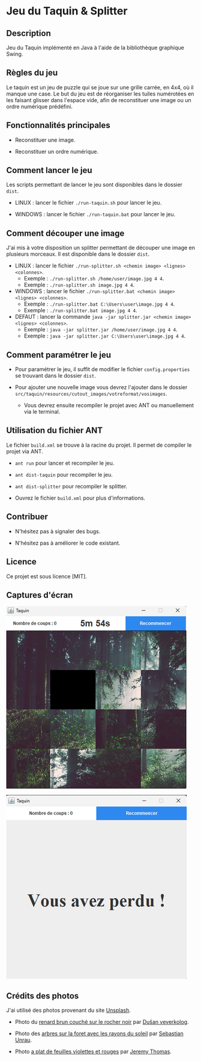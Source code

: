 # Jeu du Taquin & Splitter

## Description

Jeu du Taquin implémenté en Java à l'aide de la bibliothèque graphique Swing.

## Règles du jeu

Le taquin est un jeu de puzzle qui se joue sur une grille carrée, en 4x4, où il manque une case. 
Le but du jeu est de réorganiser les tuiles numérotées en les faisant glisser dans l'espace vide, afin de reconstituer une image ou un ordre numérique prédéfini.

## Fonctionnalités principales

+ Reconstituer une image.

+ Reconstituer un ordre numérique.

## Comment lancer le jeu

Les scripts permettant de lancer le jeu sont disponibles dans le dossier `dist`.

+ LINUX : lancer le fichier `./run-taquin.sh` pour lancer le jeu.

+ WINDOWS : lancer le fichier `./run-taquin.bat` pour lancer le jeu.

## Comment découper une image

J'ai mis à votre disposition un splitter permettant de découper une image en plusieurs morceaux. Il est disponible dans le dossier `dist`.

+ LINUX : lancer le fichier `./run-splitter.sh <chemin image> <lignes> <colonnes>`.
    + Exemple : `./run-splitter.sh /home/user/image.jpg 4 4`.
    + Exemple : `./run-splitter.sh image.jpg 4 4`.
+ WINDOWS : lancer le fichier `./run-splitter.bat <chemin image> <lignes> <colonnes>`.
    + Exemple : `./run-splitter.bat C:\Users\user\image.jpg 4 4`.
    + Exemple : `./run-splitter.bat image.jpg 4 4`.
+ DEFAUT : lancer la commande `java -jar splitter.jar <chemin image> <lignes> <colonnes>`.
    + Exemple : `java -jar splitter.jar /home/user/image.jpg 4 4`.
    + Exemple : `java -jar splitter.jar C:\Users\user\image.jpg 4 4`.

## Comment paramétrer le jeu

+ Pour paramétrer le jeu, il suffit de modifier le fichier `config.properties` se trouvant dans le dossier `dist`.

+ Pour ajouter une nouvelle image vous devrez l'ajouter dans le dossier `src/taquin/resources/cutout_images/votreformat/vosimages`. 
  + Vous devrez ensuite recompiler le projet avec ANT ou manuellement via le terminal.

## Utilisation du fichier ANT

Le fichier `build.xml` se trouve à la racine du projet. Il permet de compiler le projet via ANT.

+ `ant run` pour lancer et recompiler le jeu.

+ `ant dist-taquin` pour recompiler le jeu.

+ `ant dist-splitter` pour recompiler le splitter.

+ Ouvrez le fichier `build.xml` pour plus d'informations.

## Contribuer

+ N'hésitez pas à signaler des bugs.

+ N'hésitez pas à améliorer le code existant.

## Licence

Ce projet est sous licence [MIT].

## Captures d'écran

![Taquin](./screenshots/taquin.png)

![Fin](./screenshots/fin.png)

## Crédits des photos

J'ai utilisé des photos provenant du site [Unsplash](https://unsplash.com/).

+ Photo du [renard brun couché sur le rocher noir](https://unsplash.com/fr/photos/renard-brun-couche-sur-le-rocher-noir-nOsJYzXEG98) par [Dušan veverkolog](https://unsplash.com/fr/@veverkolog).

+ Photo des [arbres sur la foret avec les rayons du soleil](https://unsplash.com/fr/photos/arbres-sur-la-foret-avec-les-rayons-du-soleil-sp-p7uuT0tw) par [Sebastian Unrau](https://unsplash.com/fr/@sebastian_unrau).

+ Photo [a plat de feuilles violettes et rouges](https://unsplash.com/fr/photos/photographie-a-plat-de-feuilles-violettes-et-rouges-O6N9RV2rzX8) par [Jeremy Thomas](https://unsplash.com/fr/@jeremythomasphoto).
